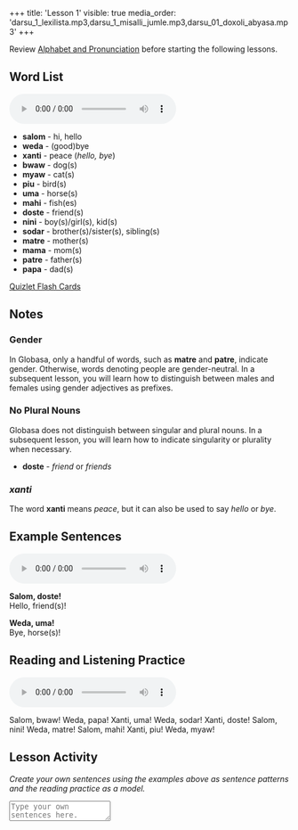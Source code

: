 +++
title: 'Lesson 1'
visible: true
media_order: 'darsu_1_lexilista.mp3,darsu_1_misalli_jumle.mp3,darsu_01_doxoli_abyasa.mp3'
+++

Review [Alphabet and Pronunciation](/gramati/abece-ji-lafuzu) before starting the following lessons.

## Word List
<audio controls>
 <source src="/darsu/01/darsu_1_lexilista.mp3" type="audio/mp3" />
 <p>Your user agent does not support the HTML5 Audio element.</p>
</audio>

* **salom** - hi, hello
* **weda** - (good)bye
* **xanti** - peace (_hello, bye_)
* **bwaw** - dog(s) 
* **myaw** - cat(s)
* **piu** - bird(s)
* **uma** - horse(s)
* **mahi** - fish(es)
* **doste** - friend(s)
* **nini** - boy(s)/girl(s), kid(s)
* **sodar** - brother(s)/sister(s), sibling(s)
* **matre** - mother(s)
* **mama** - mom(s)
* **patre** - father(s)
* **papa** - dad(s)

[Quizlet Flash Cards](https://quizlet.com/555796313/globasa-101-lesson-1-flash-cards/)

## Notes
### Gender

In Globasa, only a handful of words, such as **matre** and **patre**, indicate gender. Otherwise, words denoting people are gender-neutral. In a subsequent lesson, you will learn how to distinguish between males and females using gender adjectives as prefixes. 
 
### No Plural Nouns

Globasa does not distinguish between singular and plural nouns. In a subsequent lesson, you will learn how to indicate singularity or plurality when necessary. 

* **doste** - _friend_ or _friends_

### _xanti_

The word **xanti** means _peace_, but it can also be used to say _hello_ or _bye_. 

## Example Sentences
<audio controls>
 <source src="/darsu/01/darsu_1_misalli_jumle.mp3" type="audio/mp3" />
 <p>Your user agent does not support the HTML5 Audio element.</p>
</audio>

**Salom, doste!**  
Hello, friend(s)!

**Weda, uma!**  
Bye, horse(s)!

## Reading and Listening Practice

<audio controls>
 <source src="/darsu/01/darsu_01_doxoli_abyasa.mp3" type="audio/mp3" />
 <p>Your user agent does not support the HTML5 Audio element.</p>
</audio>

Salom, bwaw! Weda, papa! Xanti, uma! Weda, sodar! Xanti, doste! Salom, nini! Weda, matre! Salom, mahi! Xanti, piu! Weda, myaw!

## Lesson Activity

_Create your own sentences using the examples above as sentence patterns and the reading practice as a model._

<textarea width="100%" spellcheck="false" placeholder="Type your own sentences here."></textarea>
